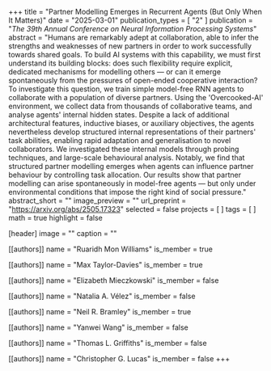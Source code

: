 +++
title = "Partner Modelling Emerges in Recurrent Agents (But Only When It Matters)"
date = "2025-03-01"
publication_types = [ "2" ]
publication = "_The 39th Annual Conference on Neural Information Processing Systems_"
abstract = "Humans are remarkably adept at collaboration, able to infer the strengths and weaknesses of new partners in order to work successfully towards shared goals. To build AI systems with this capability, we must first understand its building blocks: does such flexibility require explicit, dedicated mechanisms for modelling others — or can it emerge spontaneously from the pressures of open-ended cooperative interaction? To investigate this question, we train simple model-free RNN agents to collaborate with a population of diverse partners. Using the 'Overcooked-AI' environment, we collect data from thousands of collaborative teams, and analyse agents' internal hidden states. Despite a lack of additional architectural features, inductive biases, or auxiliary objectives, the agents nevertheless develop structured internal representations of their partners' task abilities, enabling rapid adaptation and generalisation to novel collaborators. We investigated these internal models through probing techniques, and large-scale behavioural analysis. Notably, we find that structured partner modelling emerges when agents can influence partner behaviour by controlling task allocation. Our results show that partner modelling can arise spontaneously in model-free agents — but only under environmental conditions that impose the right kind of social pressure."
abstract_short = ""
image_preview = ""
url_preprint = "https://arxiv.org/abs/2505.17323"
selected = false
projects = [ ]
tags = [ ]
math = true
highlight = false

[header]
image = ""
caption = ""

[[authors]]
name = "Ruaridh Mon Williams"
is_member = true

[[authors]]
name = "Max Taylor-Davies"
is_member = true

[[authors]]
name = "Elizabeth Mieczkowski"
is_member = false

[[authors]]
name = "Natalia A. Vélez"
is_member = false

[[authors]]
name = "Neil R. Bramley"
is_member = true

[[authors]]
name = "Yanwei Wang"
is_member = false

[[authors]]
name = "Thomas L. Griffiths"
is_member = false

[[authors]]
name = "Christopher G. Lucas"
is_member = false
+++

